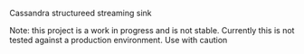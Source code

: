Cassandra structureed streaming sink

Note: this project is a work in progress and is not stable. Currently this is not tested against a production environment.
Use with caution